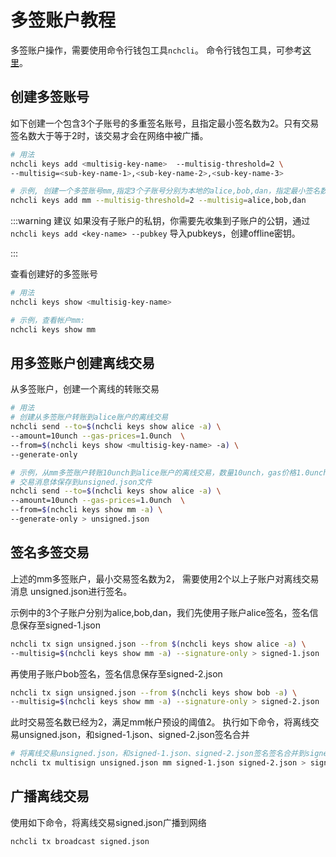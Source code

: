 # 多签账户教程

多签账户操作，需要使用命令行钱包工具```nchcli```。
命令行钱包工具，可参考[这里](../software/how-to-install.md)。

## 创建多签账号

如下创建一个包含3个子账号的多重签名账号，且指定最小签名数为2。只有交易签名数大于等于2时，该交易才会在网络中被广播。

```bash
# 用法
nchcli keys add <multisig-key-name>  --multisig-threshold=2 \
--multisig=<sub-key-name-1>,<sub-key-name-2>,<sub-key-name-3>

# 示例, 创建一个多签账号mm,指定3个子账号分别为本地的alice,bob,dan，指定最小签名数为2
nchcli keys add mm --multisig-threshold=2 --multisig=alice,bob,dan
```

:::warning 建议
如果没有子账户的私钥，你需要先收集到子账户的公钥，通过
```nchcli keys add <key-name> --pubkey```
导入pubkeys，创建offline密钥。

:::

查看创建好的多签账号

```bash
# 用法
nchcli keys show <multisig-key-name>

# 示例，查看帐户mm:
nchcli keys show mm
```

## 用多签账户创建离线交易

从多签账户，创建一个离线的转账交易

```bash
# 用法
# 创建从多签账户转账到alice账户的离线交易
nchcli send --to=$(nchcli keys show alice -a) \
--amount=10unch --gas-prices=1.0unch  \
--from=$(nchcli keys show <multisig-key-name> -a) \
--generate-only

# 示例，从mm多签账户转账10unch到alice账户的离线交易，数量10unch，gas价格1.0unch, 
# 交易消息体保存到unsigned.json文件
nchcli send --to=$(nchcli keys show alice -a) \
--amount=10unch --gas-prices=1.0unch  \
--from=$(nchcli keys show mm -a) \
--generate-only > unsigned.json
```

## 签名多签交易

上述的mm多签账户，最小交易签名数为2， 需要使用2个以上子账户对离线交易消息 unsigned.json进行签名。

示例中的3个子账户分别为alice,bob,dan，我们先使用子账户alice签名，签名信息保存至signed-1.json

```bash
nchcli tx sign unsigned.json --from $(nchcli keys show alice -a) \
--multisig=$(nchcli keys show mm -a) --signature-only > signed-1.json
```

再使用子账户bob签名，签名信息保存至signed-2.json

```bash
nchcli tx sign unsigned.json --from $(nchcli keys show bob -a) \
--multisig=$(nchcli keys show mm -a) --signature-only > signed-2.json
```

此时交易签名数已经为2，满足mm帐户预设的阈值2。 执行如下命令，将离线交易unsigned.json，和signed-1.json、signed-2.json签名合并

```bash
# 将离线交易unsigned.json，和signed-1.json、signed-2.json签名签名合并到signed.json文件
nchcli tx multisign unsigned.json mm signed-1.json signed-2.json > signed.json
```

## 广播离线交易

使用如下命令，将离线交易signed.json广播到网络

```bash
nchcli tx broadcast signed.json
```